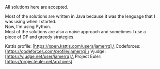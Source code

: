 All solutions here are accepted.

Most of the solutions are written in Java because it was the lenguage that I was using when I started.\
Now, I'm using Python.\
Most of the solutions are also a naive approach and sometimes I use a piece of DP and greedy strategies.


Kattis profile: [https://open.kattis.com/users/jamerrq].\
Codeforces: [https://codeforces.com/profile/jamerrq].\
Vjudge: [https://vjudge.net/user/jamerrq].\
Project Euler: [https://projecteuler.net/archives].
